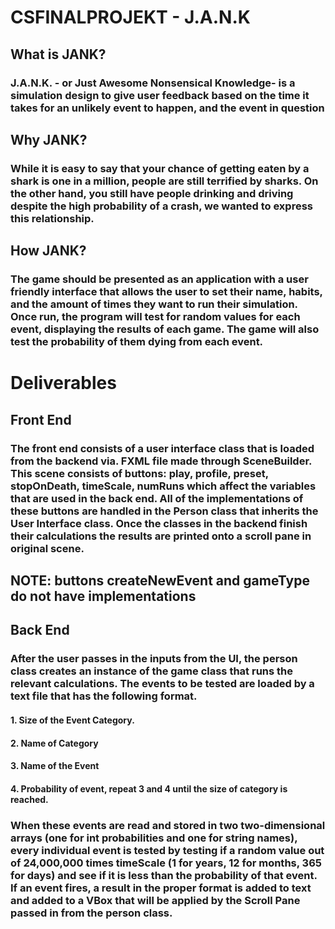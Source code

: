 # CSFINALPROJEKT - J.A.N.K

## What is JANK?

### J.A.N.K. - or Just Awesome Nonsensical Knowledge- is a simulation design to give user feedback based on the time it takes for an unlikely event to happen, and the event in question

## Why JANK?

### While it is easy to say that your chance of getting eaten by a shark is one in a million, people are still terrified by sharks. On the other hand, you still have people drinking and driving despite the high probability of a crash, we wanted to express this relationship.

## How JANK?

### The game should be presented as an application with a user friendly interface that allows the user to set their name, habits, and the amount of times they want to run their simulation. Once run, the program will test for random values for each event, displaying the results of each game. The game will also test the probability of them dying from each event. 

# Deliverables

## Front End

### The front end consists of a user interface class that is loaded from the backend via. FXML file made through SceneBuilder. This scene consists of buttons: play, profile, preset, stopOnDeath, timeScale, numRuns which affect the variables that are used in the back end. All of the implementations of these buttons are handled in the Person class that inherits the User Interface class. Once the classes in the backend finish their calculations the results are printed onto a scroll pane in original scene. 

## NOTE: buttons createNewEvent and gameType do not have implementations

## Back End

### After the user passes in the inputs from the UI, the person class creates an instance of the game class that runs the relevant calculations. The events to be tested are loaded by a text file that has the following format.

#### 1. Size of the Event Category.
#### 2. Name of Category
#### 3. Name of the Event
#### 4. Probability of event, repeat 3 and 4 until the size of category is reached.

### When these events are read and stored in two two-dimensional arrays (one for int probabilities and one for string names), every individual event is tested by testing if a random value out of 24,000,000 times timeScale (1 for years, 12 for months, 365 for days) and see if it is less than the probability of that event. If an event fires, a result in the proper format is added to text and added to a VBox that will be applied by the Scroll Pane passed in from the person class.


